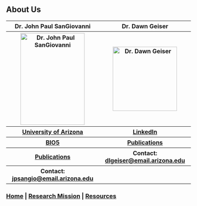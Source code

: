 ## About Us

<middle>
    <table style="margin-left:auto;margin-right:auto;" align="middle">
      <tr>
        <th>Dr. John Paul SanGiovanni</th>
        <th>Dr. Dawn Geiser</th>
      </tr>
      <tr>
        <th><img src="https://bio5.org/sites/default/files/styles/profile_image/public/JohnPaulSanGiovanni_profile_11857013.jpg?itok=kYcEBFJ3" alt="Dr. John Paul SanGiovanni" width="175" height="250"></th>
        <th><img src="https://avatars2.githubusercontent.com/u/16979927?s=460&v=4" alt="Dr. Dawn Geiser" width="175" height="175"></th>
      </tr>
      <tr>
        <th><a href="https://nutrition.cals.arizona.edu/person/john-paul-sangiovanni-scd" target="_blank">University of Arizona</a></th>
        <th><a href="https://www.linkedin.com/in/dawn-geiser-phd-97272318/" target="_blank">LinkedIn</a></th>
      </tr>
      <tr>
        <th><a href="https://bio5.org/people/john-paul-sangiovanni" target="_blank">BIO5</a></th>
        <th><a href="https://www.ncbi.nlm.nih.gov/myncbi/1DYWigGY0WS5p/bibliography/public/" target="_blank">Publications</a></th>
      </tr>
      <tr>
        <th><a href="https://scholar.google.com/citations?hl=en&user=sjEmfAUAAAAJ" target="_blank">Publications</a></th>
        <th>Contact: <a href="mailto:dlgeiser@email.arizona.edu">dlgeiser@email.arizona.edu</a></th>
      </tr>
      <tr>
        <th>Contact: <a href="mailto:jpsangio@email.arizona.edu">jpsangio@email.arizona.edu</a></th>
        <th></th>
      </tr>
    </table>
</middle>

### [Home](https://dlgeiser.github.io/SanGiovanni-Lab) | [Research Mission](https://dlgeiser.github.io/SanGiovanni-Lab/Mission) | [Resources](https://dlgeiser.github.io/SanGiovanni-Lab/Resources) 
